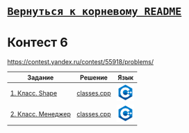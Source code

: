# [__```Вернуться к корневому README```__](https://github.com/MaximKanevskiy/CFUV/blob/main/README.md)
# Контест 6
https://contest.yandex.ru/contest/55918/problems/

| Задание | Решение | Язык |
| --- | --- | --- |
| [1. Класс. Shape](https://contest.yandex.ru/contest/55918/problems/1/) | [classes.cpp](https://github.com/MaximKanevskiy/CFUV/blob/main/contest_06/01/classes.cpp) | [<img src="https://github.com/MaximKanevskiy/CFUV/blob/main/img/cpp.png" width="40"/>]() |
| [2. Класс. Менеджер](https://contest.yandex.ru/contest/55918/problems/2/) | [classes.cpp](https://github.com/MaximKanevskiy/CFUV/blob/main/contest_06/02/classes.cpp) | [<img src="https://github.com/MaximKanevskiy/CFUV/blob/main/img/cpp.png" width="40"/>]() |
